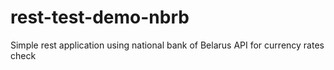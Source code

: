 # rest-test-demo-nbrb
Simple rest application using national bank of Belarus API for currency rates check
